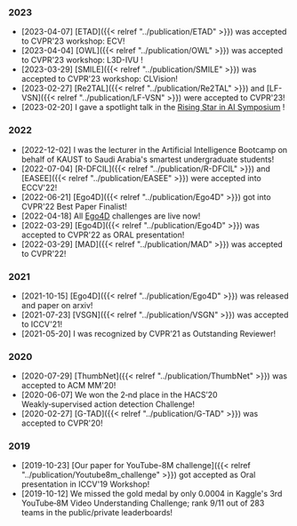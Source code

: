 
### 2023

- [2023-04-07] [ETAD]({{< relref "../publication/ETAD" >}}) was accepted to CVPR'23 workshop: ECV!
- [2023-04-04] [OWL]({{< relref "../publication/OWL" >}}) was accepted to CVPR'23 workshop: L3D-IVU !
- [2023-03-29] [SMILE]({{< relref "../publication/SMILE" >}}) was accepted to CVPR'23 workshop: CLVision!
- [2023-02-27] [Re2TAL]({{< relref "../publication/Re2TAL" >}}) and [LF-VSN]({{< relref "../publication/LF-VSN" >}}) were accepted to CVPR'23!
- [2023-02-20] I gave a spotlight talk in the [Rising Star in AI Symposium](https://cemse.kaust.edu.sa/ai/aii-symp-2023) !

### 2022

- [2022-12-02] I was the lecturer in the Artificial Intelligence Bootcamp on behalf of KAUST to Saudi Arabia's smartest undergraduate students!
- [2022-07-04] [R-DFCIL]({{< relref "../publication/R-DFCIL" >}}) and [EASEE]({{< relref "../publication/EASEE" >}}) were accepted into ECCV'22!
- [2022-06-21] [Ego4D]({{< relref "../publication/Ego4D" >}}) got into CVPR'22 Best Paper Finalist!
- [2022-04-18] All [Ego4D](https://ego4d-data.org) challenges are live now!
- [2022-03-29] [Ego4D]({{< relref "../publication/Ego4D" >}}) was accepted to CVPR'22 as ORAL presentation!
- [2022-03-29] [MAD]({{< relref "../publication/MAD" >}}) was accepted to CVPR'22!

### 2021 
- [2021-10-15] [Ego4D]({{< relref "../publication/Ego4D" >}}) was released and paper on arxiv!
- [2021-07-23] [VSGN]({{< relref "../publication/VSGN" >}}) was accepted to ICCV'21!
- [2021-05-20] I was recognized by CVPR’21 as Outstanding Reviewer!

### 2020 
- [2020-07-29] [ThumbNet]({{< relref "../publication/ThumbNet" >}}) was accepted to ACM MM'20!
- [2020-06-07] We won the 2‑nd place in the HACS’20 Weakly‑supervised action detection Challenge!
- [2020-02-27] [G-TAD]({{< relref "../publication/G-TAD" >}}) was accepted to CVPR'20!

### 2019
- [2019-10-23] [Our paper for YouTube-8M challenge]({{< relref "../publication/Youtube8m_challenge" >}}) got accepted as Oral presentation in ICCV'19 Workshop!
- [2019-10-12] We missed the gold medal by only 0.0004 in Kaggle's 3rd YouTube‑8M Video Understanding Challenge; rank 9/11 out of 283 teams in the public/private leaderboards!




